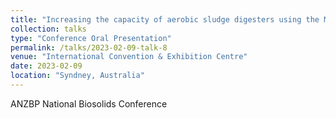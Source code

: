 ```yaml
---
title: "Increasing the capacity of aerobic sludge digesters using the MBBR configuration"
collection: talks
type: "Conference Oral Presentation"
permalink: /talks/2023-02-09-talk-8
venue: "International Convention & Exhibition Centre"
date: 2023-02-09
location: "Syndney, Australia"
---
```


ANZBP National Biosolids Conference



